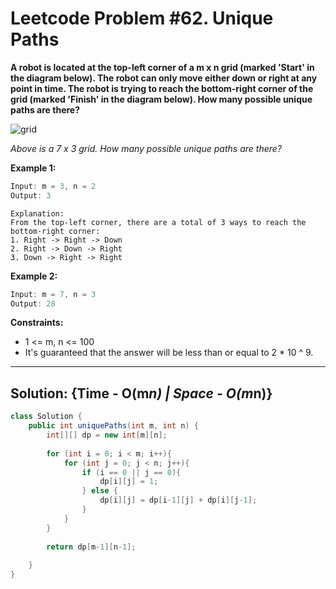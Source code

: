 # Leetcode Problem #62. Unique Paths

**A robot is located at the top-left corner of a m x n grid (marked 'Start' in the diagram below). The robot can only move either down or right at any point in time. The robot is trying to reach the bottom-right corner of the grid (marked 'Finish' in the diagram below). How many possible unique paths are there?**

![grid](https://assets.leetcode.com/uploads/2018/10/22/robot_maze.png)

_Above is a 7 x 3 grid. How many possible unique paths are there?_

**Example 1:**

```java
Input: m = 3, n = 2
Output: 3
```

```
Explanation:
From the top-left corner, there are a total of 3 ways to reach the bottom-right corner:
1. Right -> Right -> Down
2. Right -> Down -> Right
3. Down -> Right -> Right
```

**Example 2:**

```java
Input: m = 7, n = 3
Output: 28
```

**Constraints:**

- 1 <= m, n <= 100
- It's guaranteed that the answer will be less than or equal to 2 * 10 ^ 9.
---

## Solution: {Time - O(m*n)  | Space - O(m*n)}

```java
class Solution {
    public int uniquePaths(int m, int n) {
        int[][] dp = new int[m][n];
        
        for (int i = 0; i < m; i++){
            for (int j = 0; j < n; j++){
                if (i == 0 || j == 0){
                    dp[i][j] = 1;
                } else {
                    dp[i][j] = dp[i-1][j] + dp[i][j-1];
                }
            }
        }
        
        return dp[m-1][n-1];
  
    }
}
```
